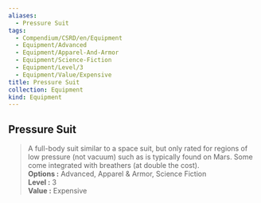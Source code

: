 ```yaml
---
aliases:
  - Pressure Suit
tags:
  - Compendium/CSRD/en/Equipment
  - Equipment/Advanced
  - Equipment/Apparel-And-Armor
  - Equipment/Science-Fiction
  - Equipment/Level/3
  - Equipment/Value/Expensive
title: Pressure Suit
collection: Equipment
kind: Equipment
---
```

## Pressure Suit  
  
>A full-body suit similar to a space suit, but only rated for regions of low pressure (not vacuum) such as is typically found on Mars. Some come integrated with breathers (at double the cost).  
> **Options :** Advanced, Apparel & Armor, Science Fiction  
> **Level :** 3  
> **Value :** Expensive